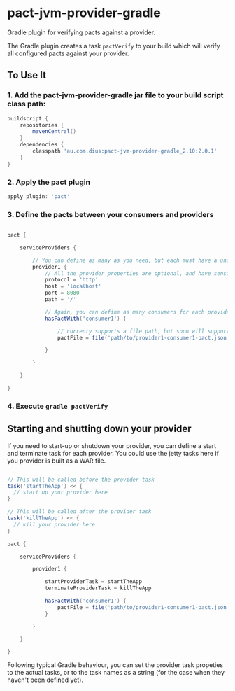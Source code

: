 pact-jvm-provider-gradle
========================

Gradle plugin for verifying pacts against a provider.

The Gradle plugin creates a task `pactVerify` to your build which will verify all configured pacts against your provider.

## To Use It

### 1. Add the pact-jvm-provider-gradle jar file to your build script class path:

```groovy
buildscript {
    repositories {
        mavenCentral()
    }
    dependencies {
        classpath 'au.com.dius:pact-jvm-provider-gradle_2.10:2.0.1'
    }
}
```

### 2. Apply the pact plugin

```groovy
apply plugin: 'pact'
```

### 3. Define the pacts between your consumers and providers

```groovy

pact {

    serviceProviders {

        // You can define as many as you need, but each must have a unique name
        provider1 {
            // All the provider properties are optional, and have sensible defaults (shown below)
            protocol = 'http'
            host = 'localhost'
            port = 8080
            path = '/'

            // Again, you can define as many consumers for each provider as you need, but each must have a unique name
            hasPactWith('consumer1') {

                // currenty supports a file path, but soon will support any URL
                pactFile = file('path/to/provider1-consumer1-pact.json')

            }

        }

    }

}
```

### 4. Execute `gradle pactVerify`

## Starting and shutting down your provider

If you need to start-up or shutdown your provider, you can define a start and terminate task for each provider.
You could use the jetty tasks here if you provider is built as a WAR file.

```groovy

// This will be called before the provider task
task('startTheApp') << {
  // start up your provider here
}

// This will be called after the provider task
task('killTheApp') << {
  // kill your provider here
}

pact {

    serviceProviders {

        provider1 {

            startProviderTask = startTheApp
            terminateProviderTask = killTheApp

            hasPactWith('consumer1') {
                pactFile = file('path/to/provider1-consumer1-pact.json')
            }

        }

    }

}
```

Following typical Gradle behaviour, you can set the provider task propeties to the actual tasks, or to the task names
as a string (for the case when they haven't been defined yet).
